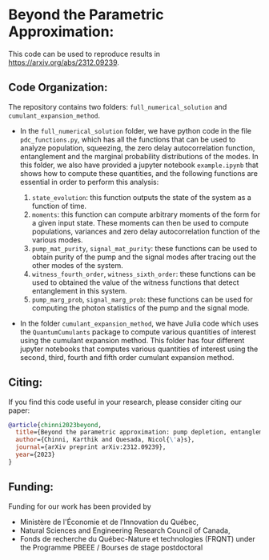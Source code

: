 # Beyond the Parametric Approximation:
This code can be used to reproduce results in https://arxiv.org/abs/2312.09239. <br>

## Code Organization:
The repository contains two folders: `full_numerical_solution` and `cumulant_expansion_method`.
- In the `full_numerical_solution` folder, we have python code in the file `pdc_functions.py`, which has all the functions that can be used to analyze population, squeezing, the zero delay autocorrelation function, entanglement and the marginal probability distributions of the modes. In this folder, we also have provided a jupyter notebook `example.ipynb` that shows how to compute these quantities, and the following functions are essential in order to perform this analysis:
  1. `state_evolution`: this function outputs the state of the system as a function of time.
  2. `moments`: this function can compute arbitrary moments of the form for a given input state. These moments can then be used to compute populations, variances and zero delay autocorrelation function of the various modes.
  3. `pump_mat_purity`, `signal_mat_purity`: these functions can be used to obtain purity of the pump and the signal modes after tracing out the other modes of the system.
  4. `witness_fourth_order`, `witness_sixth_order`: these functions can be used to obtained the value of the witness functions that detect entanglement in this system.
  5. `pump_marg_prob`, `signal_marg_prob`: these functions can be used for computing the photon statistics of the pump and the signal mode.

- In the folder `cumulant_expansion_method`, we have Julia code which uses the `QuantumCumulants` package to compute various quantities of interest using the cumulant expansion method. This folder has four different jupyter notebooks that computes various quantities of interest using the second, third, fourth and fifth order cumulant expansion method.


 
## Citing:
If you find this code useful in your research, please consider citing our paper:

```bib
@article{chinni2023beyond,
  title={Beyond the parametric approximation: pump depletion, entanglement and squeezing in macroscopic down-conversion},
  author={Chinni, Karthik and Quesada, Nicol{\'a}s},
  journal={arXiv preprint arXiv:2312.09239},
  year={2023}
}
```

## Funding:
Funding for our work has been provided by
* Ministère de l'Économie et de l’Innovation du Québec, 
* Natural Sciences and Engineering Research Council of Canada,
* Fonds de recherche du Québec-Nature et technologies (FRQNT) under the Programme PBEEE / Bourses de stage postdoctoral
